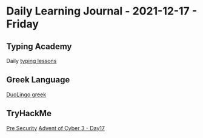 # Daily Learning Journal - 2021-12-17 - Friday

## Typing Academy

Daily [typing lessons](https://www.typing.academy/typing-tutor/lessons)

## Greek Language

[DuoLingo greek](https://www.duolingo.com/learn)

## TryHackMe

[Pre Security](https://tryhackme.com/path/outline/presecurity)
[Advent of Cyber 3 - Day17](https://tryhackme.com/room/adventofcyber3)
